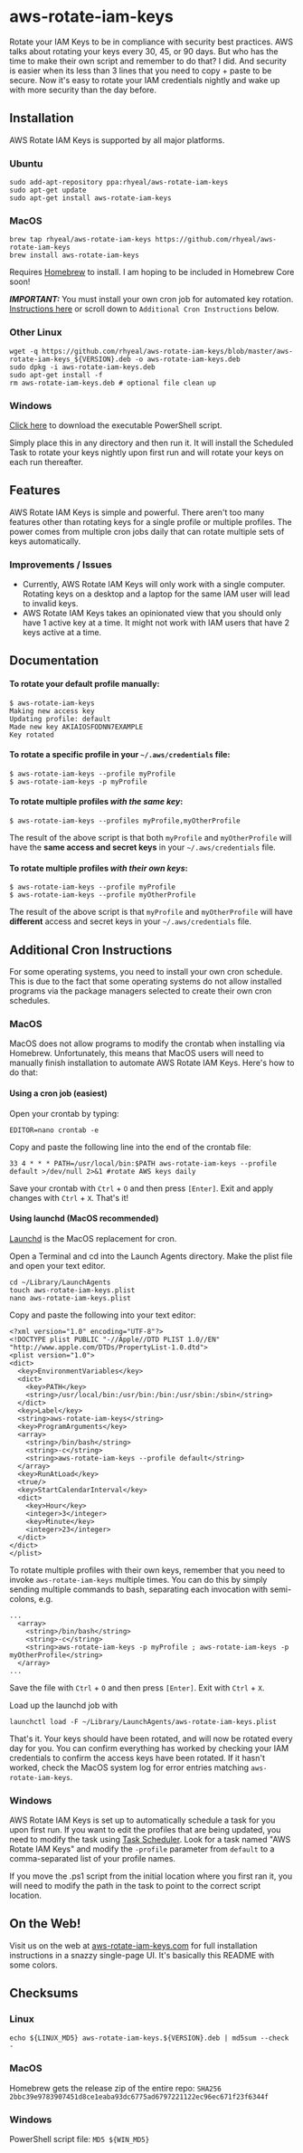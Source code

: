 # aws-rotate-iam-keys
Rotate your IAM Keys to be in compliance with security best practices. AWS talks about rotating your keys every 30, 45, or 90 days. But who has the time to make their own script and remember to do that? I did. And security is easier when its less than 3 lines that you need to copy + paste to be secure. Now it's easy to rotate your IAM credentials nightly and wake up with more security than the day before.

## Installation
AWS Rotate IAM Keys is supported by all major platforms.

### Ubuntu

```
sudo add-apt-repository ppa:rhyeal/aws-rotate-iam-keys
sudo apt-get update
sudo apt-get install aws-rotate-iam-keys
```

### MacOS

```
brew tap rhyeal/aws-rotate-iam-keys https://github.com/rhyeal/aws-rotate-iam-keys
brew install aws-rotate-iam-keys
```
Requires [Homebrew](https://brew.sh/) to install. I am hoping to be included in Homebrew Core soon!

***IMPORTANT:*** You must install your own cron job for automated key rotation. [Instructions here](https://github.com/rhyeal/aws-rotate-iam-keys#macos-1) or scroll down to `Additional Cron Instructions` below.

### Other Linux

```
wget -q https://github.com/rhyeal/aws-rotate-iam-keys/blob/master/aws-rotate-iam-keys_${VERSION}.deb -o aws-rotate-iam-keys.deb
sudo dpkg -i aws-rotate-iam-keys.deb
sudo apt-get install -f
rm aws-rotate-iam-keys.deb # optional file clean up
```

### Windows

[Click here](https://aws-rotate-iam-keys.com/aws-rotate-iam-keys.ps1) to download the executable PowerShell script.

Simply place this in any directory and then run it. It will install the Scheduled Task to rotate your keys nightly upon first run and will rotate your keys on each run thereafter.

## Features

AWS Rotate IAM Keys is simple and powerful. There aren't too many features other than rotating keys for a single profile or multiple profiles. The power comes from multiple cron jobs daily that can rotate multiple sets of keys automatically.

### Improvements / Issues

* Currently, AWS Rotate IAM Keys will only work with a single computer. Rotating keys on a desktop and a laptop for the same IAM user will lead to invalid keys.
* AWS Rotate IAM Keys takes an opinionated view that you should only have 1 active key at a time. It might not work with IAM users that have 2 keys active at a time.

## Documentation

#### To rotate your default profile manually:

```
$ aws-rotate-iam-keys
Making new access key
Updating profile: default
Made new key AKIAIOSFODNN7EXAMPLE
Key rotated
```

#### To rotate a specific profile in your `~/.aws/credentials` file:

```
$ aws-rotate-iam-keys --profile myProfile
$ aws-rotate-iam-keys -p myProfile
```

#### To rotate multiple profiles *with the same key*:

```
$ aws-rotate-iam-keys --profiles myProfile,myOtherProfile
```

The result of the above script is that both `myProfile` and `myOtherProfile` will have the **same access and secret keys** in your `~/.aws/credentials` file.

#### To rotate multiple profiles *with their own keys*:

```
$ aws-rotate-iam-keys --profile myProfile
$ aws-rotate-iam-keys --profile myOtherProfile
```

The result of the above script is that `myProfile` and `myOtherProfile` will have **different** access and secret keys in your `~/.aws/credentials` file.

## Additional Cron Instructions
For some operating systems, you need to install your own cron schedule. This is
due to the fact that some operating systems do not allow installed programs
via the package managers selected to create their own cron schedules.

### MacOS

MacOS does not allow programs to modify the crontab when installing via Homebrew. Unfortunately, this means that MacOS users will need to manually finish installation to automate AWS Rotate IAM Keys. Here's how to do that:

#### Using a cron job (easiest)

Open your crontab by typing:

```
EDITOR=nano crontab -e
```

Copy and paste the following line into the end of the crontab file:

```
33 4 * * * PATH=/usr/local/bin:$PATH aws-rotate-iam-keys --profile default >/dev/null 2>&1 #rotate AWS keys daily
```

Save your crontab with `Ctrl` + `O` and then press `[Enter]`. Exit and apply changes with `Ctrl` + `X`. That's it!

#### Using launchd (MacOS recommended)

[Launchd](http://www.launchd.info/) is the MacOS replacement for cron.

Open a Terminal and cd into the Launch Agents directory. Make the plist file and open your text editor.

```
cd ~/Library/LaunchAgents
touch aws-rotate-iam-keys.plist
nano aws-rotate-iam-keys.plist
```

Copy and paste the following into your text editor:

```
<?xml version="1.0" encoding="UTF-8"?>
<!DOCTYPE plist PUBLIC "-//Apple//DTD PLIST 1.0//EN" "http://www.apple.com/DTDs/PropertyList-1.0.dtd">
<plist version="1.0">
<dict>
  <key>EnvironmentVariables</key>
  <dict>
    <key>PATH</key>
    <string>/usr/local/bin:/usr/bin:/bin:/usr/sbin:/sbin</string>
  </dict>
  <key>Label</key>
  <string>aws-rotate-iam-keys</string>
  <key>ProgramArguments</key>
  <array>
    <string>/bin/bash</string>
    <string>-c</string>
    <string>aws-rotate-iam-keys --profile default</string>
  </array>
  <key>RunAtLoad</key>
  <true/>
  <key>StartCalendarInterval</key>
  <dict>
    <key>Hour</key>
    <integer>3</integer>
    <key>Minute</key>
    <integer>23</integer>
  </dict>
</dict>
</plist>

```

To rotate multiple profiles with their own keys, remember that you need to
invoke `aws-rotate-iam-keys` multiple times. You can do this by simply sending
multiple commands to bash, separating each invocation with semi-colons, e.g.

```
...
  <array>
    <string>/bin/bash</string>
    <string>-c</string>
    <string>aws-rotate-iam-keys -p myProfile ; aws-rotate-iam-keys -p myOtherProfile</string>
  </array>
...
```

Save the file with `Ctrl` + `O` and then press `[Enter]`. Exit with `Ctrl` + `X`.

Load up the launchd job with
```
launchctl load -F ~/Library/LaunchAgents/aws-rotate-iam-keys.plist
```

That's it. Your keys should have been rotated, and will now be rotated every
day for you. You can confirm everything has worked by checking your IAM
credentials to confirm the access keys have been rotated. If it hasn't worked,
check the MacOS system log for error entries matching `aws-rotate-iam-keys`.

### Windows

AWS Rotate IAM Keys is set up to automatically schedule a task for you upon first run. If you want to edit the profiles that are being updated, you need to modify the task using [Task Scheduler](https://docs.microsoft.com/en-us/windows/desktop/taskschd/task-scheduler-start-page). Look for a task named "AWS Rotate IAM Keys" and modify the `-profile` parameter from `default` to a comma-separated list of your profile names.

If you move the .ps1 script from the initial location where you first ran it, you will need to modify the path in the task to point to the correct script location.

## On the Web!
Visit us on the web at [aws-rotate-iam-keys.com](https://aws-rotate-iam-keys.com) for full installation instructions
in a snazzy single-page UI. It's basically this README with some colors.

## Checksums

### Linux
```
echo ${LINUX_MD5} aws-rotate-iam-keys.${VERSION}.deb | md5sum --check -
```
### MacOS

Homebrew gets the release zip of the entire repo: `SHA256 2bbc39e9783907451d8ce1eaba93dc6775ad6797221122ec96ec671f23f6344f`

### Windows
PowerShell script file: `MD5 ${WIN_MD5}`
